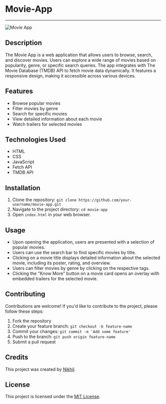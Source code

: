 # Movie-App
---


![Movie App](https://github.com/nikhil075/images/movie_app_screenshot.png)

## Description
The Movie App is a web application that allows users to browse, search, and discover movies. Users can explore a wide range of movies based on popularity, genre, or specific search queries. The app integrates with The Movie Database (TMDB) API to fetch movie data dynamically. It features a responsive design, making it accessible across various devices.

## Features
- Browse popular movies
- Filter movies by genre
- Search for specific movies
- View detailed information about each movie
- Watch trailers for selected movies

## Technologies Used
- HTML
- CSS
- JavaScript
- Fetch API
- TMDB API

## Installation
1. Clone the repository: `git clone https://github.com/your-username/movie-app.git`
2. Navigate to the project directory: `cd movie-app`
3. Open `index.html` in your web browser.

## Usage
- Upon opening the application, users are presented with a selection of popular movies.
- Users can use the search bar to find specific movies by title.
- Clicking on a movie title displays detailed information about the selected movie, including its poster, rating, and overview.
- Users can filter movies by genre by clicking on the respective tags.
- Clicking the "Know More" button on a movie card opens an overlay with embedded trailers for the selected movie.

## Contributing
Contributions are welcome! If you'd like to contribute to the project, please follow these steps:
1. Fork the repository
2. Create your feature branch: `git checkout -b feature-name`
3. Commit your changes: `git commit -m 'Add some feature'`
4. Push to the branch: `git push origin feature-name`
5. Submit a pull request

## Credits
This project was created by [Nikhil](www.github.com/nikhil075).
## License
This project is licensed under the [MIT License](https://opensource.org/licenses/MIT).

